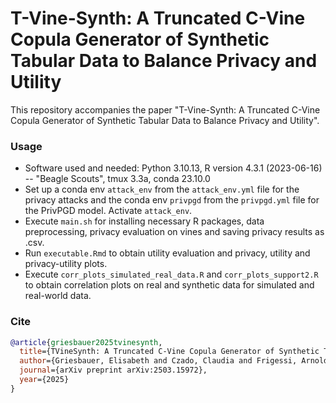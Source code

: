 # T-Vine-Synth: A Truncated C-Vine Copula Generator of Synthetic Tabular Data to Balance Privacy and Utility

 This repository accompanies the paper "T-Vine-Synth: A Truncated C-Vine Copula Generator of Synthetic Tabular Data to Balance Privacy and Utility".


### Usage
- Software used and needed: Python 3.10.13, R version 4.3.1 (2023-06-16) -- "Beagle Scouts", tmux 3.3a, conda 23.10.0
- Set up a conda env `attack_env` from the `attack_env.yml` file  for the privacy attacks and the conda env `privpgd` from the `privpgd.yml` file for the PrivPGD model. Activate `attack_env`.
- Execute `main.sh` for installing necessary R packages, data preprocessing, privacy evaluation on vines and saving privacy results as .csv.
- Run `executable.Rmd` to obtain utility evaluation and privacy, utility and privacy-utility plots.
- Execute `corr_plots_simulated_real_data.R` and `corr_plots_support2.R` to obtain correlation plots on real and synthetic data for simulated and real-world data.

### Cite
```bibtex
@article{griesbauer2025tvinesynth,
  title={TVineSynth: A Truncated C-Vine Copula Generator of Synthetic Tabular Data to Balance Privacy and Utility},
  author={Griesbauer, Elisabeth and Czado, Claudia and Frigessi, Arnoldo and Haff, Ingrid Hob{\ae}k},
  journal={arXiv preprint arXiv:2503.15972},
  year={2025}
}